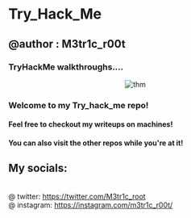 # Try_Hack_Me
## @author : M3tr1c_r00t
### TryHackMe walkthroughs....
<div align="center">
          
![thm](https://user-images.githubusercontent.com/99975622/204553584-dbee21c3-aee0-4e19-b81b-eea3ff85228f.png)

          
</div>

### Welcome to my Try_hack_me repo!

#### Feel free to checkout my writeups on machines!
 #### You can also visit the other repos while you're at it! 
## My socials:
<br>@ twitter: https://twitter.com/M3tr1c_root
<br>@ instagram: https://instagram.com/m3tr1c_r00t/
